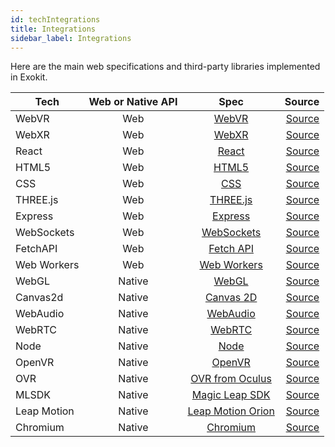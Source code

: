 ```yaml
---
id: techIntegrations
title: Integrations
sidebar_label: Integrations
---
```


Here are the main web specifications and third-party libraries implemented in Exokit.

| Tech          | Web or Native API     | Spec  | Source |
| ------------- |:-------------:|:-----:|-------:|
| WebVR      | Web | [WebVR](https://developer.mozilla.org/en-US/docs/Web/API/WebVR_API) | [Source](https://github.com/webmixedreality/exokit/blob/master/core.js ) |
| WebXR      | Web | [WebXR](https://github.com/immersive-web/webxr) | [Source](https://github.com/webmixedreality/exokit/blob/master/src/XR.js ) |
| React      | Web | [React](https://reactjs.org/docs/getting-started.html) | [Source](https://github.com/webmixedreality/exokit/blob/master/core.js ) |
| HTML5      | Web  | [HTML5](https://developer.mozilla.org/en-US/docs/Web/Guide/HTML/HTML5)  | [Source](https://github.com/webmixedreality/exokit/blob/master/core.js ) |
| CSS        | Web  | [CSS](https://developer.mozilla.org/en-US/docs/Web/CSS) | [Source](https://github.com/webmixedreality/exokit/blob/master/core.js ) |
| THREE.js   | Web  | [THREE.js](https://threejs.org/docs/) | [Source](https://github.com/webmixedreality/exokit/blob/master/lib/three-min.js ) |
| Express    | Web  | [Express](https://expressjs.com/en/api.html) | [Source](https://github.com/webmixedreality/exokit/blob/master/core.js ) |
| WebSockets | Web  | [WebSockets](https://developer.mozilla.org/en-US/docs/Web/API/WebSockets_API) | [Source](https://github.com/webmixedreality/exokit/blob/master/core.js ) |
| FetchAPI   | Web  | [Fetch API](https://developer.mozilla.org/en-US/docs/Web/API/Fetch_API) | [Source](https://github.com/webmixedreality/exokit/blob/master/core.js ) |
| Web Workers| Web  | [Web Workers](https://developer.mozilla.org/en-US/docs/Web/API/Web_Workers_API) | [Source](https://github.com/webmixedreality/exokit/blob/master/core.js ) |
| WebGL      | Native | [WebGL](https://developer.mozilla.org/en-US/docs/Web/API/WebGL_API) | [Source](https://github.com/webmixedreality/exokit/tree/master/deps/exokit-bindings/webglcontext ) |
| Canvas2d   | Native | [Canvas 2D](https://developer.mozilla.org/en-US/docs/Web/API/Canvas_API) | [Source]( https://github.com/webmixedreality/exokit/tree/master/deps/exokit-bindings/canvas) |
| WebAudio   | Native | [WebAudio](https://developer.mozilla.org/en-US/docs/Web/API/Web_Audio_API) | [Source](https://github.com/webmixedreality/exokit/tree/master/deps/exokit-bindings/webaudiocontext ) |
| WebRTC     | Native | [WebRTC](https://developer.mozilla.org/en-US/docs/Web/API/WebRTC_API) | [Source](https://github.com/webmixedreality/exokit/tree/master/deps/exokit-bindings ) |
| Node       | Native | [Node](https://nodejs.org/en/docs/) | [Source](https://github.com/webmixedreality/exokit/tree/master/deps/exokit-bindings/node ) |
| OpenVR     | Native | [OpenVR](https://github.com/ValveSoftware/openvr/wiki/API-Documentation) | [Source]( https://github.com/webmixedreality/exokit/tree/master/deps/openvr) |
| OVR        | Native | [OVR from Oculus](https://developer.oculus.com/) | [Source]( https://github.com/webmixedreality/exokit/tree/master/deps/exokit-bindings) |
| MLSDK      | Native | [Magic Leap SDK](https://www.magicleap.com/creator) | [Source](https://github.com/webmixedreality/exokit/tree/master/deps/exokit-bindings/magicleap ) |
| Leap Motion| Native | [Leap Motion Orion](https://developer.leapmotion.com/orion/) | [Source](https://github.com/webmixedreality/exokit/tree/master/deps/exokit-bindings/leapmotion ) |
| Chromium   | Native | [Chromium](https://www.chromium.org/developers) | [Source](https://github.com/webmixedreality/exokit/tree/master/deps/exokit-bindings ) |
